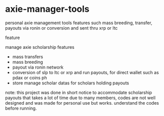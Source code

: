 # axie-manager-tools
personal axie management tools features such mass breeding, transfer, payouts via ronin or conversion and sent thru xrp or ltc

feature

manage axie scholarship features
- mass transfers 
- mass breeding
- payout via ronin network
- conversion of slp to ltc or xrp and run payouts, for direct wallet such as pdax or coins ph
- store manage scholar datas for scholars holding payouts



note: this project was done in short notice to accommodate scholarship payouts that takes a lot of time due to many members, codes are not well designed and was made for personal use but works. understand the codes before running.
